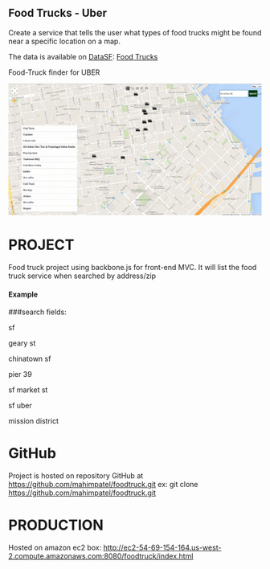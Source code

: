 Food Trucks - Uber
-------------------
Create a service that tells the user what types of food trucks might be found
near a specific location on a map.

The data is available on [DataSF](http://www.datasf.org/): [Food
Trucks](https://data.sfgov.org/Permitting/Mobile-Food-Facility-Permit/rqzj-sfat)

Food-Truck finder for UBER

![alt text](https://raw.githubusercontent.com/mahimpatel/foodtruck/master/ubertest/foodtruck/assets/screenshot.png "food truck screenshot")

PROJECT
======
Food truck project using backbone.js for front-end MVC. It will list the food truck service when searched by address/zip 

#### Example 
###search fields:

sf

geary st

chinatown sf

pier 39

sf market st

sf uber

mission district

GitHub
======
Project is hosted on repository GitHub at  https://github.com/mahimpatel/foodtruck.git
ex: git clone https://github.com/mahimpatel/foodtruck.git

PRODUCTION
======
Hosted on amazon ec2 box: http://ec2-54-69-154-164.us-west-2.compute.amazonaws.com:8080/foodtruck/index.html
